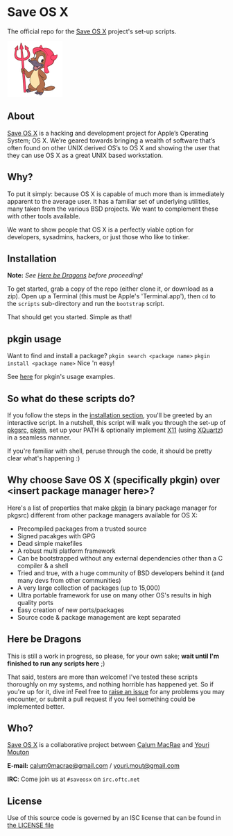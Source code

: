 Save OS X
=========
The official repo for the [Save OS X](http://saveosx.org/) project's set-up scripts.

![alt text](img/hexley.png)

About
-----
[Save OS X](http://saveosx.org/) is a hacking and development project for Apple’s Operating System; OS X.
We’re geared towards bringing a wealth of software that’s often found on other UNIX derived OS’s to OS X and showing the user that they can use OS X as a great UNIX based workstation.

Why?
----
To put it simply: because OS X is capable of much more than is immediately apparent to the average user. It has a familiar set of underlying utilities, many taken from the various BSD projects. We want to complement these with other tools available.

We want to show people that OS X is a perfectly viable option for developers, sysadmins, hackers, or just those who like to tinker.

Installation
------------
**Note:** *See [Here be Dragons](#here-be-dragons) before proceeding!*

To get started, grab a copy of the repo (either clone it, or download as a zip).
Open up a Terminal (this must be Apple's 'Terminal.app'), then `cd` to the `scripts` sub-directory and run the `bootstrap` script.

That should get you started.
Simple as that!

pkgin usage
-----------
Want to find and install a package?
`pkgin search <package name>`
`pkgin install <package name>`
Nice 'n easy!

See [here](http://pkgin.net/#examples) for pkgin's usage examples.

So what do these scripts do?
----------------------------
If you follow the steps in the [installation section](#installation), you'll be greeted by an interactive script.
In a nutshell, this script will walk you through the set-up of [pkgsrc](http://pkgsrc.net), [pkgin](http://pkgin.net), set up your PATH & optionally implement [X11](http://www.x.org/wiki/) (using [XQuartz](https://xquartz.macosforge.org/landing/)) in a seamless manner. 

If you're familiar with shell, peruse through the code, it should be pretty clear what's happening :)

Why choose Save OS X (specifically pkgin) over \<insert package manager here\>?
-----------------------------------------------------------------------------
Here's a list of properties that make [pkgin](http://pkgin.net/) (a binary package manager for pkgsrc) different from other package managers available for OS X:
- Precompiled packages from a trusted source
- Signed pacakges with GPG
- Dead simple makefiles
- A robust multi platform framework
- Can be bootstrapped without any external dependencies other than a C compiler & a shell
- Tried and true, with a huge community of BSD developers behind it (and many devs from other communities)
- A very large collection of packages (up to 15,000)
- Ultra portable framework for use on many other OS's results in high quality ports
- Easy creation of new ports/packages
- Source code & package management are kept separated

Here be Dragons
---------------
This is still a work in progress, so please, for your own sake; **wait until I'm finished to run any scripts here** ;)

That said, testers are more than welcome! I've tested these scripts thoroughly on my systems, and nothing horrible has happened yet. So if you're up for it, dive in!
Feel free to [raise an issue](https://github.com/cmacrae/saveosx/issues) for any problems you may encounter, or submit a pull request if you feel something could be implemented better.

Who?
----
[Save OS X](http://saveosx.org/) is a collaborative project between [Calum MacRae](https://github.com/cmacrae) and [Youri Mouton](https://github.com/yrmt)

**E-mail:** [calum0macrae@gmail.com](mailto:calum0macrae@gmail.com) / [youri.mout@gmail.com](mailto:youri.mout@gmail.com)

**IRC**: Come join us at `#saveosx` on `irc.oftc.net`

License
-------
Use of this source code is governed by an ISC license that can be found in [the LICENSE file](LICENSE)

